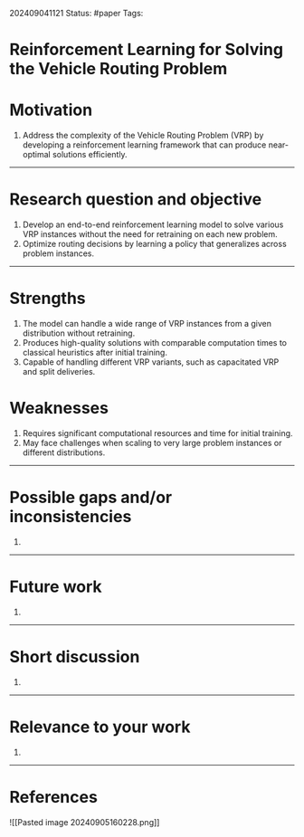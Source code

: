 202409041121
Status: #paper
Tags:

# Reinforcement Learning for Solving the Vehicle Routing Problem

# Motivation
1. Address the complexity of the Vehicle Routing Problem (VRP) by developing a reinforcement learning framework that can produce near-optimal solutions efficiently.

------

# Research question and objective
1. Develop an end-to-end reinforcement learning model to solve various VRP instances without the need for retraining on each new problem.
2. Optimize routing decisions by learning a policy that generalizes across problem instances.

--------
# Strengths
1. The model can handle a wide range of VRP instances from a given distribution without retraining.
2. Produces high-quality solutions with comparable computation times to classical heuristics after initial training.
3. Capable of handling different VRP variants, such as capacitated VRP and split deliveries.

# Weaknesses
1. Requires significant computational resources and time for initial training.
2. May face challenges when scaling to very large problem instances or different distributions.
---------

# Possible gaps and/or inconsistencies
1. 

--------

# Future work
1. 

------
# Short discussion
1. 

-----

# Relevance to your work
1. 

-------
# References


![[Pasted image 20240905160228.png]]